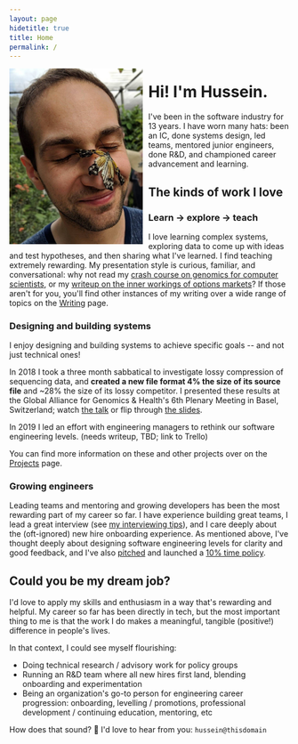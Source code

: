 ```yaml
---
layout: page
hidetitle: true
title: Home
permalink: /
---
```


<img style="float:left; padding-right:10px" src="images/butterfly_face.jpg" width="240">

# Hi! I'm Hussein.

I've been in the software industry for 13 years. I have worn many hats: been an IC, done systems design, led teams, mentored junior engineers, done R&D, and championed career advancement and learning.

## The kinds of work I love

### Learn -> explore -> teach

I love learning complex systems, exploring data to come up with ideas and test hypotheses, and then sharing what I've learned. I find teaching extremely rewarding. My presentation style is curious, familiar, and conversational: why not read my [crash course on genomics for computer scientists](https://docs.google.com/document/d/1-C_BI4mx0Amjxac7G908Wtmfuc_N8O4_UqSDPiZu_bo/edit?usp=sharing), or my [writeup on the inner workings of options markets](https://helgridly.github.io/finstuff/understanding-NOPE/)? If those aren't for you, you'll find other instances of my writing over a wide range of topics on the [Writing](/writing) page.

### Designing and building systems

I enjoy designing and building systems to achieve specific goals -- and not just technical ones!

In 2018 I took a three month sabbatical to investigate lossy compression of sequencing data, and **created a new file format 4% the size of its source file** and ~28% the size of its lossy competitor. I presented these results at the Global Alliance for Genomics & Health's 6th Plenary Meeting in Basel, Switzerland; watch [the talk](https://www.youtube.com/watch?v=TaqFBgaZHmE&t=13920s) or flip through [the slides](https://docs.google.com/presentation/d/1EAG3Mz_Rwszn1xzvLFlFDtZJKeTfTcqo/edit).

In 2019 I led an effort with engineering managers to rethink our software engineering levels. (needs writeup, TBD; link to Trello)

You can find more information on these and other projects over on the [Projects](/Projects) page.

### Growing engineers

Leading teams and mentoring and growing developers has been the most rewarding part of my career so far. I have experience building great teams, I lead a great interview (see [my interviewing tips](https://docs.google.com/document/d/1qNeXN_E_na_KXsZMaXRfYQcoT-0w59yjdmN1B7Tst68/edit#)), and I care deeply about the (oft-ignored) new hire onboarding experience. As mentioned above, I've thought deeply about designing software engineering levels for clarity and good feedback, and I've also [pitched](https://docs.google.com/presentation/d/1dgl6OwC9FHX-6oT9Z1JCmPglDmW9umv0/edit?usp=sharing&ouid=114804907504664516654&rtpof=true&sd=true) and launched a [10% time policy](https://docs.google.com/document/d/1z81KCX6tuKLnSct5oFamhEvcFCJIPGOL/edit?usp=sharing&ouid=114804907504664516654&rtpof=true&sd=true).

## Could you be my dream job?

I'd love to apply my skills and enthusiasm in a way that's rewarding and helpful. My career so far has been directly in tech, but the most important thing to me is that the work I do makes a meaningful, tangible (positive!) difference in people's lives.

In that context, I could see myself flourishing:

* Doing technical research / advisory work for policy groups
* Running an R&D team where all new hires first land, blending onboarding and experimentation
* Being an organization's go-to person for engineering career progression: onboarding, levelling / promotions, professional development / continuing education, mentoring, etc

How does that sound? 🙂 I'd love to hear from you: `hussein@thisdomain`
